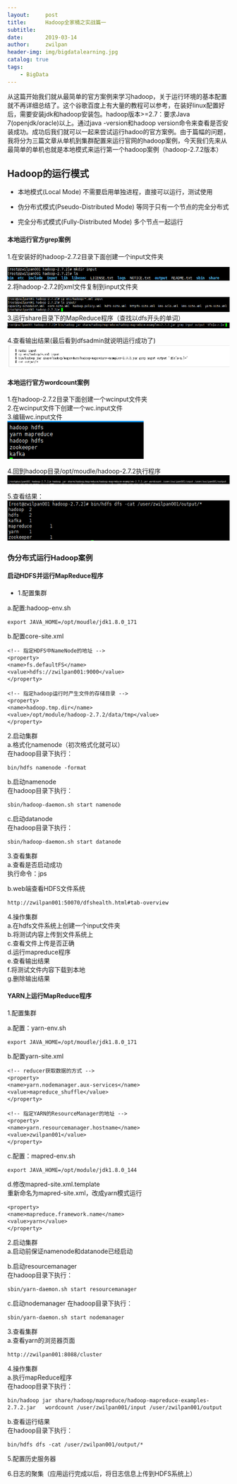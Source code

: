 ```yaml
---
layout:     post
title:      Hadoop全家桶之实战篇一
subtitle:   
date:       2019-03-14
author:     zwilpan
header-img: img/bigdatalearning.jpg
catalog: true
tags:
    - BigData
---
```


从这篇开始我们就从最简单的官方案例来学习hadoop，关于运行环境的基本配置就不再详细总结了。这个谷歌百度上有大量的教程可以参考，在装好linux配置好后，需要安装jdk和hadoop安装包。hadoop版本>=2.7：要求Java 7(openjdk/oracle)以上。通过java -version和hadoop version命令来查看是否安装成功。成功后我们就可以一起来尝试运行hadoo的官方案例。由于篇幅的问题，我将分为三篇文章从单机到集群配置来运行官网的hadoop案例，今天我们先来从最简单的单机也就是本地模式来运行第一个hadoop案例（hadoop-2.7.2版本）

## Hadoop的运行模式

+ 本地模式(Local Mode)
不需要启用单独进程，直接可以运行，测试使用

+ 伪分布式模式(Pseudo-Distributed Mode)
等同于只有一个节点的完全分布式

+ 完全分布式模式(Fully-Distributed Mode)
多个节点一起运行

#### 本地运行官方grep案例 
1.在安装好的hadoop-2.7.2目录下面创建一个input文件夹

![avatar](/img/grep01.png)
2.将hadoop-2.7.2的xml文件复制到input文件夹

![avatar](/img/grep02.png)
3.运行share目录下的MapReduce程序（查找以dfs开头的单词）
![avatar](/img/grep03.png)

4.查看输出结果(最后看到dfsadmin就说明运行成功了)
![avatar](/img/grep04.jpg)  


#### 本地运行官方wordcount案例
1.在hadoop-2.7.2目录下面创建一个wcinput文件夹  
2.在wcinput文件下创建一个wc.input文件  
3.编辑wc.input文件  
![avatar](/img/wordcount03.jpg)

4.回到hadoop目录/opt/moudle/hadoop-2.7.2执行程序  
![avatar](/img/wordcount04.jpg)

5.查看结果：  
![avatar](/img/wordcount05.jpg)

### 伪分布式运行Hadoop案例

#### 启动HDFS并运行MapReduce程序  

+ 1.配置集群  

a.配置:hadoop-env.sh  

    export JAVA_HOME=/opt/moudle/jdk1.8.0_171  

b.配置core-site.xml  

    <!-- 指定HDFS中NameNode的地址 -->  
    <property>  
    <name>fs.defaultFS</name>  
    <value>hdfs://zwilpan001:9000</value>  
    </property>

    <!-- 指定hadoop运行时产生文件的存储目录 -->
    <property>
    <name>hadoop.tmp.dir</name>
    <value>/opt/module/hadoop-2.7.2/data/tmp</value>
    </property>

2.启动集群  
a.格式化namenode（初次格式化就可以）  
在hadoop目录下执行：

    bin/hdfs namenode -format  

b.启动namenode  
在hadoop目录下执行：

    sbin/hadoop-daemon.sh start namenode  

c.启动datanode  
在hadoop目录下执行：

    sbin/hadoop-daemon.sh start datanode

3.查看集群  
a.查看是否启动成功  
执行命令：jps  

b.web端查看HDFS文件系统  

    http://zwilpan001:50070/dfshealth.html#tab-overview

4.操作集群  
a.在hdfs文件系统上创建一个input文件夹  
b.将测试内容上传到文件系统上  
c.查看文件上传是否正确  
d.运行mapreduce程序  
e.查看输出结果  
f.将测试文件内容下载到本地  
g.删除输出结果  

####  YARN上运行MapReduce程序  
1.配置集群  

a.配置：yarn-env.sh  

    export JAVA_HOME=/opt/moudle/jdk1.8.0_171  

b.配置yarn-site.xml  

    <!-- reducer获取数据的方式 -->
    <property>
    <name>yarn.nodemanager.aux-services</name>
    <value>mapreduce_shuffle</value>
    </property>

    <!-- 指定YARN的ResourceManager的地址 -->
    <property>
    <name>yarn.resourcemanager.hostname</name>
    <value>zwilpan001</value>
    </property>

c.配置：mapred-env.sh  

    export JAVA_HOME=/opt/module/jdk1.8.0_144  

d.修改mapred-site.xml.template  
重新命名为mapred-site.xml，改成yarn模式运行

    <property>
    <name>mapreduce.framework.name</name>
    <value>yarn</value>
    </property>
			
2.启动集群  
a.启动前保证namenode和datanode已经启动  

b.启动resourcemanager  
在hadoop目录下执行：

    sbin/yarn-daemon.sh start resourcemanager  

c.启动nodemanager 
在hadoop目录下执行：

    sbin/yarn-daemon.sh start nodemanager
			
3.查看集群  
a.查看yarn的浏览器页面  

    http://zwilpan001:8088/cluster
		
4.操作集群   
a.执行mapReduce程序  
在hadoop目录下执行： 

    bin/hadoop jar share/hadoop/mapreduce/hadoop-mapreduce-examples-2.7.2.jar   wordcount /user/zwilpan001/input /user/zwilpan001/output  

b.查看运行结果  
在hadoop目录下执行：

    bin/hdfs dfs -cat /user/zwilpan001/output/*

5.配置历史服务器  

6.日志的聚集（应用运行完成以后，将日志信息上传到HDFS系统上）
